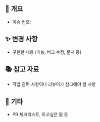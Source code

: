 ## 📝 개요
- 이슈 번호: <!-- - #number, 없으면 라인 삭제 -->

## ✨ 변경 사항
- 구현한 내용 (기능, 버그 수정, 문서 등)

## 📚 참고 자료
- 작업 관련 사항이나 리뷰어가 참고해야 할 사항

## 💬 기타
- PR 체크리스트, 하고싶은 말 등
